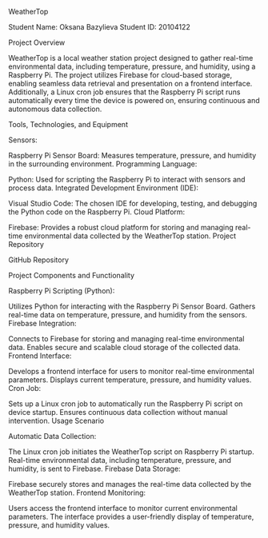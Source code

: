 WeatherTop

Student Name: Oksana Bazylieva
Student ID: 20104122

Project Overview

WeatherTop is a local weather station project designed to gather real-time environmental data, including temperature, pressure, and humidity, using a Raspberry Pi. The project utilizes Firebase for cloud-based storage, enabling seamless data retrieval and presentation on a frontend interface. Additionally, a Linux cron job ensures that the Raspberry Pi script runs automatically every time the device is powered on, ensuring continuous and autonomous data collection.

Tools, Technologies, and Equipment

Sensors:

Raspberry Pi Sensor Board: Measures temperature, pressure, and humidity in the surrounding environment.
Programming Language:

Python: Used for scripting the Raspberry Pi to interact with sensors and process data.
Integrated Development Environment (IDE):

Visual Studio Code: The chosen IDE for developing, testing, and debugging the Python code on the Raspberry Pi.
Cloud Platform:

Firebase: Provides a robust cloud platform for storing and managing real-time environmental data collected by the WeatherTop station.
Project Repository

GitHub Repository

Project Components and Functionality

Raspberry Pi Scripting (Python):

Utilizes Python for interacting with the Raspberry Pi Sensor Board.
Gathers real-time data on temperature, pressure, and humidity from the sensors.
Firebase Integration:

Connects to Firebase for storing and managing real-time environmental data.
Enables secure and scalable cloud storage of the collected data.
Frontend Interface:

Develops a frontend interface for users to monitor real-time environmental parameters.
Displays current temperature, pressure, and humidity values.
Cron Job:

Sets up a Linux cron job to automatically run the Raspberry Pi script on device startup.
Ensures continuous data collection without manual intervention.
Usage Scenario

Automatic Data Collection:

The Linux cron job initiates the WeatherTop script on Raspberry Pi startup.
Real-time environmental data, including temperature, pressure, and humidity, is sent to Firebase.
Firebase Data Storage:

Firebase securely stores and manages the real-time data collected by the WeatherTop station.
Frontend Monitoring:

Users access the frontend interface to monitor current environmental parameters.
The interface provides a user-friendly display of temperature, pressure, and humidity values.
